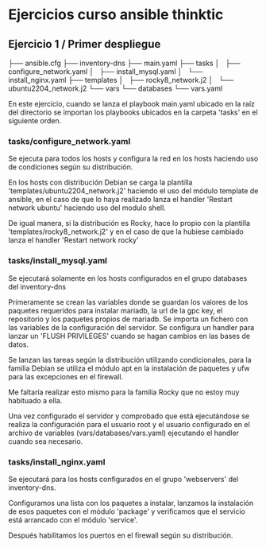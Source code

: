 # Ejercicios curso ansible thinktic

## Ejercicio 1 / Primer despliegue

├── ansible.cfg
├── inventory-dns
├── main.yaml
├── tasks
│   ├── configure_network.yaml
│   ├── install_mysql.yaml
│   └── install_nginx.yaml
├── templates
│   ├── rocky8_network.j2
│   └── ubuntu2204_network.j2
└── vars
    └── databases
        └── vars.yaml

En este ejercicio, cuando se lanza el playbook main.yaml ubicado en la raíz del directorio se importan los playbooks ubicados en la carpeta 'tasks' en el siguiente orden.

### tasks/configure_network.yaml
Se ejecuta para todos los hosts y configura la red en los hosts haciendo uso de condiciones según su distribución.

En los hosts con distribución Debian se carga la plantilla 'templates/ubuntu2204_network.j2' haciendo el uso del módulo template de ansible, en el caso de que lo haya realizado lanza el handler 'Restart network ubuntu' haciendo uso del modulo shell.

De igual manera, si la distribución es Rocky, hace lo propio con la plantilla 'templates/rocky8_network.j2' y en el caso de que la hubiese cambiado lanza el handler 'Restart network rocky'

### tasks/install_mysql.yaml
Se ejecutará solamente en los hosts configurados en el grupo databases del inventory-dns

Primeramente se crean las variables donde se guardan los valores de los paquetes requeridos para instalar mariadb, la url de la gpc key, el repositorio y los paquetes propios de mariadb. Se importa un fichero con las variables de la configuración del servidor. Se configura un handler para lanzar un 'FLUSH PRIVILEGES' cuando se hagan cambios en las bases de datos.

Se lanzan las tareas según la distribución utilizando condicionales, para la familia Debian se utiliza el módulo apt en la instalación de paquetes y ufw para las excepciones en el firewall.

Me faltaría realizar esto mismo para la familia Rocky que no estoy muy habituado a ella.

Una vez configurado el servidor y comprobado que está ejecutándose se realiza la configuración para el usuario root y el usuario configurado en el archivo de variables (vars/databases/vars.yaml) ejecutando el handler cuando sea necesario.

### tasks/install_nginx.yaml
Se ejecutará para los hosts configurados en el grupo 'webservers' del inventory-dns.

Configuramos una lista con los paquetes a instalar, lanzamos la instalación de esos paquetes con el módulo 'package' y verificamos que el servicio está arrancado con el módulo 'service'.

Después habilitamos los puertos en el firewall según su distribución.